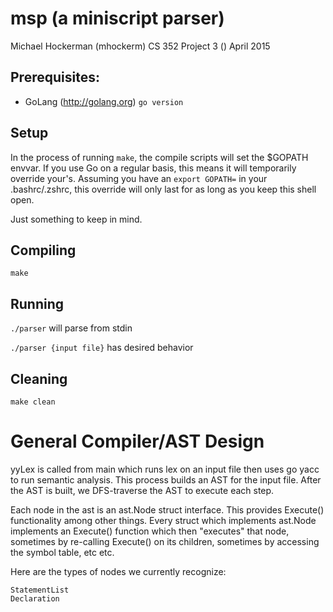 # msp (a miniscript parser)

Michael Hockerman (mhockerm)
CS 352 Project 3
() April 2015

## Prerequisites:

* GoLang (http://golang.org) `go version`

## Setup

In the process of running `make`, the compile scripts will set the $GOPATH
envvar. If you use Go on a regular basis, this means it will temporarily
override your's. Assuming you have an `export GOPATH=` in your .bashrc/.zshrc,
this override will only last for as long as you keep this shell open.

Just something to keep in mind.

## Compiling

`make`

## Running

`./parser` will parse from stdin

`./parser {input file}` has desired behavior

## Cleaning

`make clean`

# General Compiler/AST Design

yyLex is called from main which runs lex on an input file then uses go yacc to
run semantic analysis. This process builds an AST for the input file. After
the AST is built, we DFS-traverse the AST to execute each step.

Each node in the ast is an ast.Node struct interface. This provides Execute()
functionality among other things. Every struct which implements ast.Node implements
an Execute() function which then "executes" that node, sometimes by re-calling
Execute() on its children, sometimes by accessing the symbol table, etc etc.

Here are the types of nodes we currently recognize:

```
StatementList
Declaration


```

